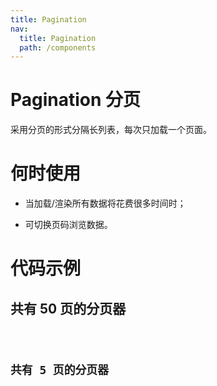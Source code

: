 ```yaml
---
title: Pagination
nav:
  title: Pagination
  path: /components
---
```


# Pagination 分页

采用分页的形式分隔长列表，每次只加载一个页面。

# 何时使用

- 当加载/渲染所有数据将花费很多时间时；

- 可切换页码浏览数据。

# 代码示例

## 共有 50 页的分页器

<code src="./demos/basic.tsx" />

## 共有 5 页的分页器

<code src="./demos/basic2.tsx" />
<API src="./Pagination.tsx" />
